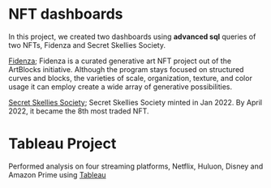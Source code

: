 # NFT dashboards
In this project, we created two dashboards using **advanced sql** queries of two NFTs, Fidenza and Secret Skellies Society. 

[Fidenza](https://app.flipsidecrypto.com/dashboard/team-17-miniproject-2-fidenza-analysis-IUTFYP);
Fidenza is a curated generative art NFT project out of the ArtBlocks initiative. Although the program stays focused on structured curves and blocks, the varieties of scale, organization, texture, and color usage it can employ create a wide array of generative possibilities.

[Secret Skellies Society](https://app.flipsidecrypto.com/dashboard/team-17-miniproject-2-secret-skellies-society-analysis-NwOGXM);
Secret Skellies Society minted in Jan 2022. By April 2022, it became the 8th most traded NFT.

# Tableau Project
Performed analysis on four streaming platforms, Netflix, Huluon, Disney and Amazon Prime using [Tableau](https://public.tableau.com/app/profile/xiying.zhao/viz/group10FinalPresentationVisual/4platforms?publish=yes) 
